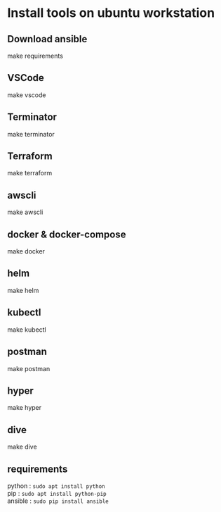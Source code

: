 # Install tools on ubuntu workstation

## Download ansible

make requirements

## VSCode

make vscode

## Terminator

make terminator

## Terraform

make terraform

## awscli

make awscli

## docker & docker-compose

make docker

## helm

make helm

## kubectl

make kubectl

## postman

make postman

## hyper

make hyper

## dive

make dive

## requirements

python : `sudo apt install python`<br>
pip : `sudo apt install python-pip`<br>
ansible : `sudo pip install ansible`